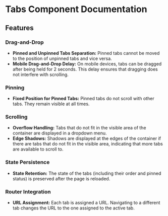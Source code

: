 # Tabs Component Documentation

## Features

### Drag-and-Drop

- **Pinned and Unpinned Tabs Separation:** Pinned tabs cannot be moved to the position of unpinned tabs and vice versa.
- **Mobile Drag-and-Drop Delay:** On mobile devices, tabs can be dragged after being held for 2 seconds. This delay ensures that dragging does not interfere with scrolling.

### Pinning

- **Fixed Position for Pinned Tabs:** Pinned tabs do not scroll with other tabs. They remain visible at all times.

### Scrolling

- **Overflow Handling:** Tabs that do not fit in the visible area of the container are displayed in a dropdown menu.
- **Edge Shadows:** Shadows are displayed at the edges of the container if there are tabs that do not fit in the visible area, indicating that more tabs are available to scroll to.

### State Persistence

- **State Retention:** The state of the tabs (including their order and pinned status) is preserved after the page is reloaded.

### Router Integration

- **URL Assignment:** Each tab is assigned a URL. Navigating to a different tab changes the URL to the one assigned to the active tab.
